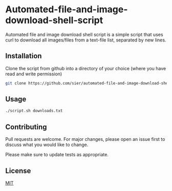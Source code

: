 # Automated-file-and-image-download-shell-script

Automated file and image download shell script is a simple script that uses curl to download all images/files from a text-file list, separated by new lines.

## Installation

Clone the script from github into a directory of your choice (where you have read and write permission)


```bash
git clone https://github.com/sier/automated-file-and-image-download-shell-script.git
```

## Usage

```bash
./script.sh downloads.txt
```

## Contributing
Pull requests are welcome. For major changes, please open an issue first to discuss what you would like to change.

Please make sure to update tests as appropriate.

## License
[MIT](https://choosealicense.com/licenses/mit/)
